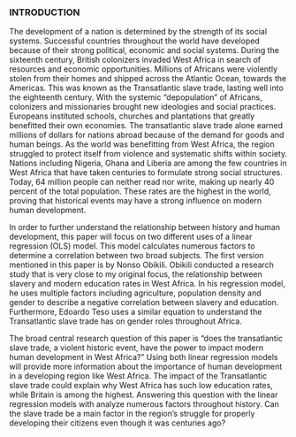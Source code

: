 

### INTRODUCTION

The development of a nation is determined by the strength of its social systems. Successful countries throughout the world have developed because of their strong political, economic and social systems. During the sixteenth century, British colonizers invaded West Africa in search of resources and economic opportunities. Millions of Africans were violently stolen from their homes and shipped across the Atlantic Ocean, towards the Americas. This was known as the Transatlantic slave trade, lasting well into the eighteenth century. With the systemic “depopulation” of Africans, colonizers and missionaries brought new ideologies and social practices. Europeans instituted schools, churches and plantations that greatly benefitted their own economies. The transatlantic slave trade alone earned millions of dollars for nations abroad because of the demand for goods and human beings. As the world was benefitting from West Africa, the region struggled to protect itself from violence and systematic shifts within society. Nations including Nigeria, Ghana and Liberia are among the few countries in West Africa that have taken centuries to formulate strong social structures. Today, 64 million people can neither read nor write, making up nearly 40 percent of the total population. These rates are the highest in the world, proving that historical events may have a strong influence on modern human development. 

In order to further understand the relationship between history and human development, this paper will focus on two different uses of a linear regression (OLS) model. This model calculates numerous factors to determine a correlation between two broad subjects. The first version mentioned in this paper is by Nonso Obikili. Obikili conducted a research study that is very close to my original focus, the relationship between slavery and modern education rates in West Africa. In his regression model, he uses multiple factors including agriculture, population density and gender to describe a negative correlation between slavery and education. Furthermore, Edoardo Teso uses a similar equation to understand the Transatlantic slave trade has on gender roles throughout Africa. 

The broad central research question of this paper is “does the transatlantic slave trade, a violent historic event, have the power to impact modern human development in West Africa?” Using both linear regression models will provide more information about the importance of human development in a developing region like West Africa. The impact of the Transatlantic slave trade could explain why West Africa has such low education rates, while Britain is among the highest. Answering this question with the linear regression models with analyze numerous factors throughout history. Can the slave trade be a main factor in the region’s struggle for properly developing their citizens even though it was centuries ago? 


